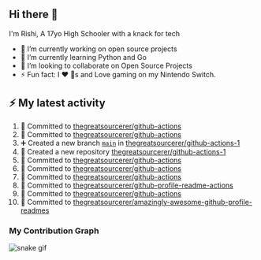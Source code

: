 ## Hi there 👋

I'm Rishi, A 17yo High Schooler with a knack for tech

- 🔭 I’m currently working on open source projects
- 🌱 I’m currently learning Python and Go
- 👯 I’m looking to collaborate on Open Source Projects
- ⚡ Fun fact: I ❤️ 🐶s and Love gaming on my Nintendo Switch.


## :zap: My latest activity

<!--START_SECTION:activity-->
1. 📝 Committed to [thegreatsourcerer/github-actions](https://github.com/thegreatsourcerer/github-actions/commit/b2a090d373ab0f1e90e904f381d858f922136470)
2. 📝 Committed to [thegreatsourcerer/github-actions](https://github.com/thegreatsourcerer/github-actions/commit/e7c8ed444cbd30c9989a258b3948ac1cbbcaab4f)
3. ➕ Created a new branch [`main`](https://github.com/thegreatsourcerer/github-actions-1/tree/main) in [thegreatsourcerer/github-actions-1](https://github.com/thegreatsourcerer/github-actions-1)
4. 🎉 Created a new repository [thegreatsourcerer/github-actions-1](https://github.com/thegreatsourcerer/github-actions-1)
5. 📝 Committed to [thegreatsourcerer/github-actions](https://github.com/thegreatsourcerer/github-actions/commit/eeb0275bc0d290f4b4d96749e8fa69c4666850bb)
6. 📝 Committed to [thegreatsourcerer/github-actions](https://github.com/thegreatsourcerer/github-actions/commit/1fb461e52cd91fed538eccf8e439ae814c814dbb)
7. 📝 Committed to [thegreatsourcerer/github-actions](https://github.com/thegreatsourcerer/github-actions/commit/dd256b2ee7e5fffabdceb9a65cc15b2d94005fc6)
8. 📝 Committed to [thegreatsourcerer/github-profile-readme-actions](https://github.com/thegreatsourcerer/github-profile-readme-actions/commit/c7c0d1253d70142cb6a00c94c50f0984e166a240)
9. 📝 Committed to [thegreatsourcerer/github-actions](https://github.com/thegreatsourcerer/github-actions/commit/da30fd119f93a3dcb1efd6b14ef4af2f955e6220)
10. 📝 Committed to [thegreatsourcerer/amazingly-awesome-github-profile-readmes](https://github.com/thegreatsourcerer/amazingly-awesome-github-profile-readmes/commit/b74934ddb9d38c9b5b5bbd165046c82e9304db95)
<!--END_SECTION:activity-->


### My Contribution Graph

![snake gif](https://github.com/thegreatsourcerer/thegreatsourcerer/blob/output/ocean.gif)

